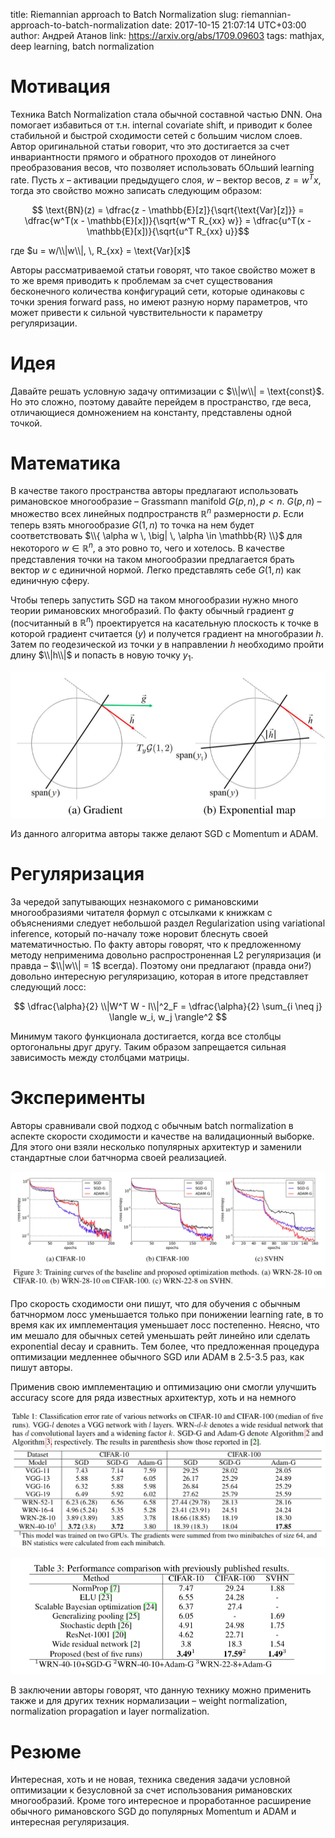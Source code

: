 title: Riemannian approach to Batch Normalization
slug: riemannian-approach-to-batch-normalization
date: 2017-10-15 21:07:14 UTC+03:00
author: Андрей Атанов
link: https://arxiv.org/abs/1709.09603
tags: mathjax, deep learning, batch normalization

# Мотивация
Техника Batch Normalization стала обычной составной частью DNN. Она помогает избавиться от т.н. internal covariate shift, и приводит к более стабильной и быстрой сходимости сетей с большим числом слоев. Автор оригинальной статьи говорит, что это достигается за счет инвариантности прямого и обратного проходов от линейного преобразования весов, что позволяет использовать бОльший learning rate.
Пусть $x$ – активации предыдущего слоя, $w$ – вектор весов, $z = w^T x$, тогда это свойство можно записать следующим образом:

$$ \text{BN}(z) = \dfrac{z - \mathbb{E}[z]}{\sqrt{\text{Var}[z]}} =  \dfrac{w^T(x - \mathbb{E}[x])}{\sqrt{w^T R_{xx} w}} = \dfrac{u^T(x - \mathbb{E}[x])}{\sqrt{u^T R_{xx} u}}$$

где $u = w/\\|w\\|, \, R_{xx} = \text{Var}[x]$

Авторы рассматриваемой статьи говорят, что такое свойство может в то же время приводить к проблемам за счет существования бесконечного количества конфигураций сети, которые одинаковы с точки зрения forward pass, но имеют разную норму параметров, что может привести к сильной чувствительности к параметру регуляризации.

# Идея
Давайте решать условную задачу оптимизации с $\\|w\\| = \text{const}$. Но это сложно, поэтому давайте перейдем в пространство, где веса, отличающиеся домножением на константу, представлены одной точкой.

# Математика
В качестве такого пространства авторы предлагают использовать римановское многообразие – Grassmann manifold $G(p, n), \, p < n$.  $G(p, n)$ – множество всех линейных подпространств $\mathbb{R}^n$ размерности $p$. Если теперь взять многообразие $G(1, n)$ то точка на нем будет соответствовать $\\{ \alpha w \, \big| \, \alpha \in \mathbb{R} \\}$ для некоторого $w \in \mathbb{R}^n$, а это ровно то, чего и хотелось. В качестве представления точки на таком многообразии предлагается брать вектор $w$ с единичной нормой. Легко представлять себе $G(1, n)$ как единичную сферу. 

Чтобы теперь запустить SGD на таком многообразии нужно много теории римановских многобразий. По факту обычный градиент $g$ (посчитанный в $\mathbb{R}^n$) проектируется на касательную плоскость к точке в которой градиент считается ($y$) и получется градиент на многобразии $h$. Затем по геодезической из точки $y$ в направлении $h$ необходимо пройти длину $\\|h\\|$ и попасть в новую точку $y_1$.

![grad](/post-images/riemannian-approach-to-batch-normalization/grad1.png)

Из данного алгоритма авторы также делают SGD c Momentum и ADAM.

# Регуляризация
За чередой запутывающих незнакомого с римановскими многообразиями читателя формул с отсылками к книжкам с объяснениями следует небольшой раздел Regularization using variational inference, который по-началу тоже норовит блеснуть своей математичностью. По факту авторы говорят, что к предложенному методу неприменима довольно распростроненная L2 регуляризация (и правда – $\\|w\\| = 1$ всегда). Поэтому они предлагают (правда они?) довольно интересную регуляризацию, которая в итоге представляет следующий лосс:

$$ \dfrac{\alpha}{2} \\|W^T W - I\\|^2_F = \dfrac{\alpha}{2} \sum_{i \neq j} \langle w_i, w_j \rangle^2 $$

Минимум такого функционала достигается, когда все столбцы ортогональны друг другу. Таким образом запрещается сильная зависимость между столбцами матрицы.

# Эксперименты

Авторы сравнивали свой подход с обычным batch normalization в аспекте скорости сходимости и качестве на валидационный выборке. Для этого они взяли несколько популярных архитектур и заменили стандартные слои батчнорма своей реализацией.


![](/post-images/riemannian-approach-to-batch-normalization/speed.png)

Про скорость сходимости они пишут, что для обучения с обычным батчнормом лосс уменьшается только при понижении learning rate, в то время как их имплементация уменьшает лосс постепенно. Неясно, что им мешало для обычных сетей уменьшать рейт линейно или сделать exponential decay и сравнить. Тем более, что предложенная процедура оптимизации медленнее обычного SGD или ADAM в 2.5-3.5 раз, как пишут авторы.

Применив свою имплементацию и оптимизацию они смогли улучшить accuracy score для ряда известных архитектур, хоть и на немного

![](/post-images/riemannian-approach-to-batch-normalization/table1.png)

![](/post-images/riemannian-approach-to-batch-normalization/table3.png)

В заключении авторы говорят, что данную технику можно применить также и для других техник нормализации – weight normalization, normalization propagation и layer normalization.

# Резюме
Интересная, хоть и не новая, техника сведения задачи условной оптимизации к безусловной за счет использования римановских многообразий. Кроме того интересное и проработанное расширение обычного римановского SGD до популярных Momentum и ADAM и интересная регуляризация.
